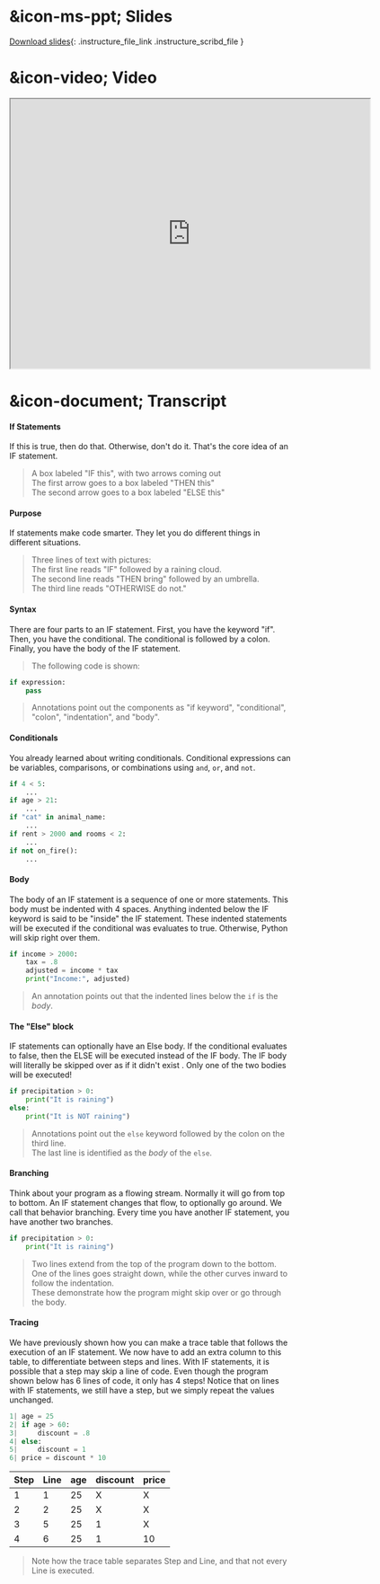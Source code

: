 # &icon-ms-ppt; Slides

[Download slides](https://udel.instructure.com/files/75278269/download){: .instructure_file_link .instructure_scribd_file }

# &icon-video; Video

<iframe style="width: 640px; height: 480px;" width="300" height="150" allowfullscreen="allowfullscreen" webkitallowfullscreen="webkitallowfullscreen" mozallowfullscreen="mozallowfullscreen"
title="Introduction.pdf"
src="https://www.youtube.com/embed/G9CECQpPtl0?feature=oembed&amp;rel=0" 
></iframe>

# &icon-document; Transcript


#### If Statements

If this is true, then do that.
Otherwise, don't do it.
That's the core idea of an IF statement.

> A box labeled "IF this", with two arrows coming out  
> The first arrow goes to a box labeled "THEN this"  
> The second arrow goes to a box labeled "ELSE this"

#### Purpose

If statements make code smarter.
They let you do different things in different situations.

> Three lines of text with pictures:  
> The first line reads "IF" followed by a raining cloud.  
> The second line reads "THEN bring" followed by an umbrella.  
> The third line reads "OTHERWISE do not."

#### Syntax

There are four parts to an IF statement.
First, you have the keyword "if".
Then, you have the conditional.
The conditional is followed by a colon.
Finally, you have the body of the IF statement.

> The following code is shown:

```python
if expression:
    pass
```

> Annotations point out the components as "if keyword", "conditional", "colon", "indentation", and "body".

#### Conditionals

You already learned about writing conditionals.
Conditional expressions can be variables, comparisons, or combinations using `and`, `or`, and `not`.

```python
if 4 < 5:
    ...
if age > 21:
    ...
if "cat" in animal_name:
    ...
if rent > 2000 and rooms < 2:
    ...
if not on_fire():
    ...
```

#### Body

The body of an IF statement is a sequence of one or more statements.
This body must be indented with 4 spaces.
Anything indented below the IF keyword is said to be "inside" the IF statement.
These indented statements will be executed if the conditional was evaluates to true.
Otherwise, Python will skip right over them.

```python
if income > 2000:
    tax = .8
    adjusted = income * tax
    print("Income:", adjusted)
```

> An annotation points out that the indented lines below the `if` is the *body*.

#### The "Else" block

IF statements can optionally have an Else body.
If the conditional evaluates to false, then the ELSE will be executed instead of the IF body.
The IF body will literally be skipped over as if it didn't exist .
Only one of the two bodies will be executed!

```python
if precipitation > 0:
    print("It is raining")
else:
    print("It is NOT raining")
```

> Annotations point out the `else` keyword followed by the colon on the third line.  
> The last line is identified as the *body* of the `else`.

#### Branching

Think about your program as a flowing stream.
Normally it will go from top to bottom.
An IF statement changes that flow, to optionally go around.
We call that behavior branching.
Every time you have another IF statement, you have another two branches.

```python
if precipitation > 0:
    print("It is raining")
```

> Two lines extend from the top of the program down to the bottom.  
> One of the lines goes straight down, while the other curves inward to follow the indentation.  
> These demonstrate how the program might skip over or go through the body.

#### Tracing

We have previously shown how you can make a trace table that follows the execution of an IF statement.
We now have to add an extra column to this table, to differentiate between steps and lines.
With IF statements, it is possible that a step may skip a line of code.
Even though the program shown below has 6 lines of code, it only has 4 steps!
Notice that on lines with IF statements, we still have a step, but we simply repeat the values unchanged.

```python
1| age = 25
2| if age > 60:
3|     discount = .8
4| else:
5|     discount = 1
6| price = discount * 10
```

| Step | Line | age | discount | price |
|------|------|-----|----------|-------|
| 1 | 1 | 25 | X | X |
| 2 | 2 | 25 | X | X |
| 3 | 5 | 25 | 1 | X |
| 4 | 6 | 25 | 1 | 10 |

> Note how the trace table separates Step and Line, and that not every Line is executed.

